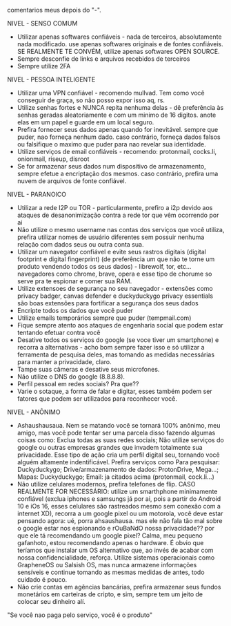 comentarios meus depois do "-".


NIVEL - SENSO COMUM
+ Utilizar apenas softwares confiáveis - nada de terceiros, absolutamente nada modificado. use apenas softwares originais e de fontes confiáveis. SE REALMENTE TE CONVÉM, utilize apenas softwares OPEN SOURCE.
+ Sempre desconfie de links e arquivos recebidos de terceiros
+ Sempre utilize 2FA


NIVEL - PESSOA INTELIGENTE
+ Utilizar uma VPN confiável - recomendo mullvad. Tem como você conseguir de graça, so não posso expor isso aq, rs.
+ Utilize senhas fortes e NUNCA repita nenhuma delas - dê preferência às senhas geradas aleatoriamente e com um minimo de 16 digitos. anote elas em um papel e guarde em um local seguro.
+ Prefira fornecer seus dados apenas quando for inevitável. sempre que puder, nao forneça nenhum dado. caso contrário, forneça dados falsos ou falsifique o maximo que puder para nao revelar sua identidade.
+ Utilize serviços de email confiáveis - recomendo: protonmail, cocks.li, onionmail, riseup, disroot
+ Se for armazenar seus dados num dispositivo de armazenamento, sempre efetue a encriptação dos mesmos. caso contrário, prefira uma nuvem de arquivos de fonte confiável.

  
NIVEL - PARANOICO
+ Utilizar a rede I2P ou TOR - particularmente, prefiro a i2p devido aos ataques de desanonimização contra a rede tor que vêm ocorrendo por ai
+ Não utilize o mesmo username nas contas dos serviços que você utiliza, prefira utilizar nomes de usuário diferentes sem possuir nenhuma relação com dados seus ou outra conta sua.
+ Utilizar um navegator confiável e evite seus rastros digitais (digital footprint e digital fingerprint) (de preferência um que não te torne um produto vendendo todos os seus dados) - librewolf, tor, etc... navegadores como chrome, brave, opera e esse tipo de chorume so serve pra te espionar e comer sua RAM.
+ Utilize extensoes de segurança no seu navegador - extensões como privacy badger, canvas defender e duckyduckygo privacy essentials são boas extensões para fortificar a segurança dos seus dados
+ Encripte todos os dados que você puder
+ Utilize emails temporários sempre que puder (tempmail.com)
+ Fique sempre atento aos ataques de engenharia social que podem estar tentando efetuar contra você
+ Desative todos os serviços do google (se voce tiver um smartphone) e recorra a alternativas - acho bom sempre fazer isso e só utilizar a ferramenta de pesquisa deles, mas tomando as medidas necessárias para manter a privacidade, claro.
+ Tampe suas câmeras e desative seus microfones.
+ Não utilize o DNS do google (8.8.8.8).
+ Perfil pessoal em redes sociais? Pra que??
+ Varie o sotaque, a forma de falar e digitar, esses também podem ser fatores que podem ser utilizados para reconhecer você.

NIVEL - ANÔNIMO
+ Ashaushausaua. Nem se matando você se tornará 100% anônimo, meu amigo, mas você pode tentar ser uma parcela disso fazendo algumas coisas como:
  Exclua todas as suas redes sociais;
  Não utilize serviços do google ou outras empresas grandes que invadem totalmente sua privacidade. Esse tipo de ação cria um        perfil digital seu, tornando você alguém altamente indentificável. Prefira serviços como
  Para pesquisar: Duckyduckygo; 
  Drive/armazenamento de dados: ProtonDrive, Mega...;
  Mapas: Duckyduckygo;
  Email: ja citados acima (protonmail, cock.li...)
+ Não utilize celulares modernos, prefira telefones de flip. CASO REALMENTE FOR NECESSÁRIO: utilize um smarthphone minimamente confiável (exclua iphones e samsungs já por ai, pois a partir do Android 10 e iOs 16, esses celulares são rastreados mesmo sem conexão com a internet XD), recorra a um google pixel ou um motorola, você deve estar pensando agora: ué, porra ahsaushausa. mas ele não fala tão mal sobre o google estar nos espionando e rOuBaNdO nossa privacidade?? por que ele tá recomendando um google pixel? Calma, meu pequeno gafanhoto, estou recomendando apenas o hardware. É obvio que teríamos que instalar um OS alternativo que, ao invés de acabar com nossa confidencialidade, reforça. Utilize sistemas operacionais como GrapheneOS ou Salsish OS, mas nunca armazene informações sensíveis e continue tomando as mesmas medidas de antes, todo cuidado é pouco.
+ Não crie contas em agências bancárias, prefira armazenar seus fundos monetários em carteiras de cripto, e sim, sempre tem um jeito de colocar seu dinheiro alí.
  
  









"Se você nao paga pelo serviço, você é o produto"

